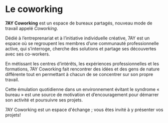 # Le coworking

__7AY Coworking__ est un espace de bureaux partagés, nouveau mode de travail appelé _Coworking_.

Dédié à l’entreprenariat et à l’initiative individuelle créative, 7AY est un espace où se regroupent les membres d’une communauté professionnelle active, qui s’interroge, cherche des solutions et partage ses découvertes avec ses co-workers.

En métissant les centres d’intérêts, les expériences professionnelles et les formations, 7AY Coworking fait rencontrer des idées et des gens de nature différente tout en permettant à chacun de se concentrer sur son propre travail.

Cette émulation quotidienne dans un environnement évitant le syndrome « bureau » est une source de motivation et d’encouragement pour démarrer son activité et poursuivre ses projets.

7AY Coworking est un espace d'échange ; vous êtes invité à y présenter vos projets!
